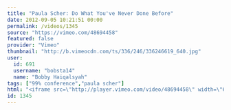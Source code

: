```yaml
---
title: "Paula Scher: Do What You've Never Done Before"
date: 2012-09-05 10:21:51 00:00
permalink: /videos/1345
source: "https://vimeo.com/48694458"
featured: false
provider: "Vimeo"
thumbnail: "http://b.vimeocdn.com/ts/336/246/336246619_640.jpg"
user:
  id: 691
  username: "bobsta14"
  name: "Bobby Haiqalsyah"
tags: ["99% conference","paula scher"]
html: "<iframe src=\"http://player.vimeo.com/video/48694458\" width=\"640\" height=\"480\" frameborder=\"0\" webkitAllowFullScreen mozallowfullscreen allowFullScreen></iframe>"
id: 1345
---
```


